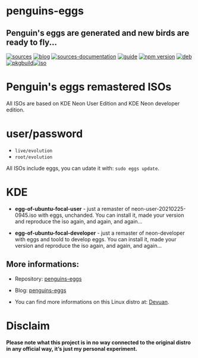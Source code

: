 penguins-eggs
=============

## Penguin&#39;s eggs are generated and new birds are ready to fly...
[![sources](https://img.shields.io/badge/github-sources-cyan)](https://github.com/pieroproietti/penguins-eggs)
[![blog](https://img.shields.io/badge/blog-penguin's%20eggs-cyan)](https://penguins-eggs.net)
[![sources-documentation](https://img.shields.io/badge/sources-documentation-blue)](https://penguins-eggs.net/sources-documentation/index.html)
[![guide](https://img.shields.io/badge/guide-penguin's%20eggs-cyan)](https://penguins-eggs.net/book/)
[![npm version](https://img.shields.io/npm/v/penguins-eggs.svg)](https://npmjs.org/package/penguins-eggs)
[![deb](https://img.shields.io/badge/deb-packages-blue)](https://sourceforge.net/projects/penguins-eggs/files/DEBS)
[![pkgbuild](https://img.shields.io/badge/pkgbuild-packages-blue)](https://sourceforge.net/projects/penguins-eggs/files/PKGBUILD)[![iso](https://img.shields.io/badge/iso-images-cyan)](https://sourceforge.net/projects/penguins-eggs/files/ISOS)


# Penguin's eggs remastered ISOs

All ISOs are based on KDE Neon User Edition and KDE Neon developer edition. 

# user/password
* ```live/evolution```
* ```root/evolution```

All ISOs include eggs, you can udate it with: ```sudo eggs update```.

# KDE 
* **egg-of-ubuntu-focal-user** - just a remaster of neon-user-20210225-0945.iso with eggs, unchanded. You can install it, made your version and reproduce the iso again, and again, and again...

* **egg-of-ubuntu-focal-developer** - just a remaster of neon-developer with eggs and toold to develop eggs. You can install it, made your version and reproduce the iso again, and again, and again...

## More informations:

* Repository: [penguins-eggs](https://github.com/pieroproietti/penguins-eggs)
* Blog: [penguins-eggs](https://penguins-eggs.net)

* You can find more informations on this Linux distro at: [Devuan](https://https://neon.kde.org/).

# Disclaim
__Please note what this project is in no way connected to the original distro in any official way, it’s just my personal experiment.__

